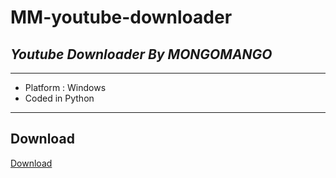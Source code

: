 # **MM-youtube-downloader**
## _Youtube Downloader By MONGOMANGO_

---
- Platform : Windows
- Coded in Python
---
## Download
[Download](https://github.com/mongomangoCZ/MM-youtube-downloader/raw/main/Mongomango%20Youtube%20Downloader%20SETUP.exe)
